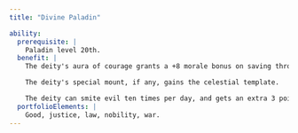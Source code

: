 ```yaml
---
title: "Divine Paladin"

ability:
  prerequisite: |
    Paladin level 20th.
  benefit: |
    The deity's aura of courage grants a +8 morale bonus on saving throws against fear effects and extends to all allies within 100 feet of the deity.

    The deity's special mount, if any, gains the celestial template.

    The deity can smite evil ten times per day, and gets an extra 3 points of damage per class level on a successful smite attempt.
  portfolioElements: |
    Good, justice, law, nobility, war.
---
```

